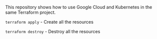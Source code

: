 This repository shows how to use Google Cloud and Kubernetes in the same Terraform project.

`terraform apply` - Create all the resources

`terraform destroy` - Destroy all the resources
